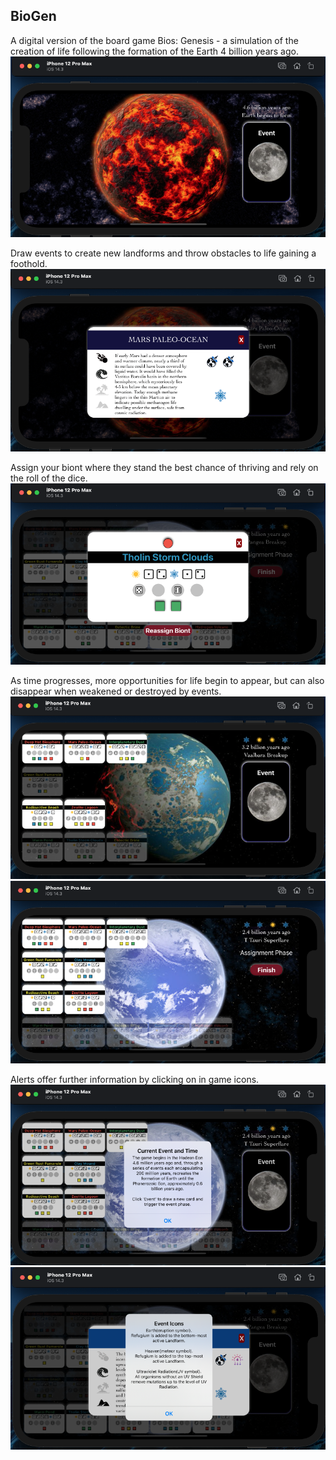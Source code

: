 ## BioGen

A digital version of the board game Bios: Genesis - a simulation of the creation of life following the formation of the Earth 4 billion years ago.  
![beginning](./assets/screenshots/beginning.png)  

Draw events to create new landforms and throw obstacles to life gaining a foothold.  
![event](./assets/screenshots/event.png)

Assign your biont where they stand the best chance of thriving and rely on the roll of the dice.  
![biont](./assets/screenshots/biont.png)  

As time progresses, more opportunities for life begin to appear, but can also disappear when weakened or destroyed by events.  
![midgame](./assets/screenshots/midgame.png)  
![endgame](./assets/screenshots/endgame.png)  

Alerts offer further information by clicking on in game icons.  
![statusalert](./assets/screenshots/statusalert.png)  
![eventalert](./assets/screenshots/eventalert.png)